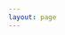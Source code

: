 ```yaml
---
layout: page
---
```

<script setup>
import {
  VPTeamPage,
  VPTeamPageTitle,
  VPTeamMembers
} from 'vitepress/theme'

const members = [
  {
    avatar: 'https://avatars.githubusercontent.com/u/159210471?v=4',
    name: 'Daniel',
    title: '努力，不一定會成功；\n 但不努力，一定會很輕鬆。',
    links: [
      { icon: 'github', link: 'https://github.com/daniel003051' }
    ]
  },
  {
    avatar: 'https://avatars.githubusercontent.com/u/167491656?v=4',
    name: 'Kaya',
    title: '有夢最美，沒夢更好睡',
    links: [
      { icon: 'github', link: 'https://github.com/kaya-chiu' }
    ]
  }
]
</script>

<VPTeamPage>
  <VPTeamPageTitle>
    <template #title>
      渺小的作者們
    </template>
    <!-- <template #lead>
      Hi，我是 Daniel，<br>
      我的自介到此結束，謝謝大家。
    </template> -->
  </VPTeamPageTitle>
  <VPTeamMembers
    :members="members"
  />
</VPTeamPage>

<style>
.about__link {
  color: #42a6ff;
}
</style>